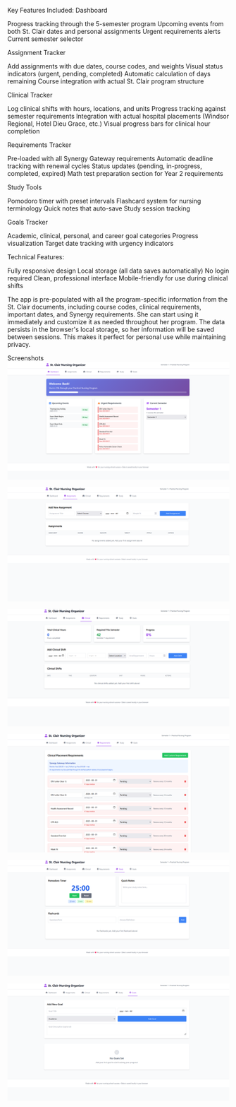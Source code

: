 Key Features Included:
Dashboard

Progress tracking through the 5-semester program
Upcoming events from both St. Clair dates and personal assignments
Urgent requirements alerts
Current semester selector

Assignment Tracker

Add assignments with due dates, course codes, and weights
Visual status indicators (urgent, pending, completed)
Automatic calculation of days remaining
Course integration with actual St. Clair program structure

Clinical Tracker

Log clinical shifts with hours, locations, and units
Progress tracking against semester requirements
Integration with actual hospital placements (Windsor Regional, Hotel Dieu Grace, etc.)
Visual progress bars for clinical hour completion

Requirements Tracker

Pre-loaded with all Synergy Gateway requirements
Automatic deadline tracking with renewal cycles
Status updates (pending, in-progress, completed, expired)
Math test preparation section for Year 2 requirements

Study Tools

Pomodoro timer with preset intervals
Flashcard system for nursing terminology
Quick notes that auto-save
Study session tracking

Goals Tracker

Academic, clinical, personal, and career goal categories
Progress visualization
Target date tracking with urgency indicators

Technical Features:

Fully responsive design
Local storage (all data saves automatically)
No login required
Clean, professional interface
Mobile-friendly for use during clinical shifts

The app is pre-populated with all the program-specific information from the St. Clair documents, including course codes, clinical requirements, important dates, and Synergy requirements. She can start using it immediately and customize it as needed throughout her program.
The data persists in the browser's local storage, so her information will be saved between sessions. This makes it perfect for personal use while maintaining privacy.

Screenshots
![Dashboard](screenshots/image.png)

![Assignments](screenshots/image-1.png)

![Clinical](screenshots/image-2.png)

![Requirements](screenshots/image-3.png)

![Study](screenshots/image-4.png)

![Goals](screenshots/image-5.png)

